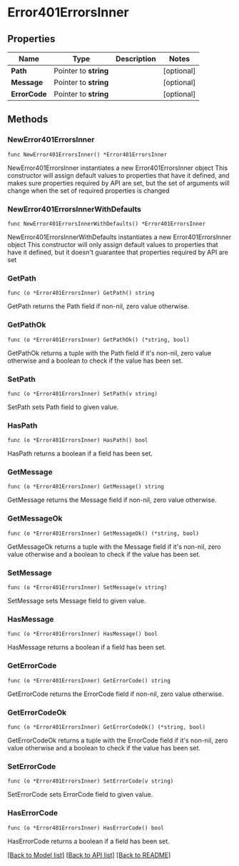 # Error401ErrorsInner

## Properties

Name | Type | Description | Notes
------------ | ------------- | ------------- | -------------
**Path** | Pointer to **string** |  | [optional]
**Message** | Pointer to **string** |  | [optional]
**ErrorCode** | Pointer to **string** |  | [optional]

## Methods

### NewError401ErrorsInner

`func NewError401ErrorsInner() *Error401ErrorsInner`

NewError401ErrorsInner instantiates a new Error401ErrorsInner object
This constructor will assign default values to properties that have it defined,
and makes sure properties required by API are set, but the set of arguments
will change when the set of required properties is changed

### NewError401ErrorsInnerWithDefaults

`func NewError401ErrorsInnerWithDefaults() *Error401ErrorsInner`

NewError401ErrorsInnerWithDefaults instantiates a new Error401ErrorsInner object
This constructor will only assign default values to properties that have it defined,
but it doesn't guarantee that properties required by API are set

### GetPath

`func (o *Error401ErrorsInner) GetPath() string`

GetPath returns the Path field if non-nil, zero value otherwise.

### GetPathOk

`func (o *Error401ErrorsInner) GetPathOk() (*string, bool)`

GetPathOk returns a tuple with the Path field if it's non-nil, zero value otherwise
and a boolean to check if the value has been set.

### SetPath

`func (o *Error401ErrorsInner) SetPath(v string)`

SetPath sets Path field to given value.

### HasPath

`func (o *Error401ErrorsInner) HasPath() bool`

HasPath returns a boolean if a field has been set.

### GetMessage

`func (o *Error401ErrorsInner) GetMessage() string`

GetMessage returns the Message field if non-nil, zero value otherwise.

### GetMessageOk

`func (o *Error401ErrorsInner) GetMessageOk() (*string, bool)`

GetMessageOk returns a tuple with the Message field if it's non-nil, zero value otherwise
and a boolean to check if the value has been set.

### SetMessage

`func (o *Error401ErrorsInner) SetMessage(v string)`

SetMessage sets Message field to given value.

### HasMessage

`func (o *Error401ErrorsInner) HasMessage() bool`

HasMessage returns a boolean if a field has been set.

### GetErrorCode

`func (o *Error401ErrorsInner) GetErrorCode() string`

GetErrorCode returns the ErrorCode field if non-nil, zero value otherwise.

### GetErrorCodeOk

`func (o *Error401ErrorsInner) GetErrorCodeOk() (*string, bool)`

GetErrorCodeOk returns a tuple with the ErrorCode field if it's non-nil, zero value otherwise
and a boolean to check if the value has been set.

### SetErrorCode

`func (o *Error401ErrorsInner) SetErrorCode(v string)`

SetErrorCode sets ErrorCode field to given value.

### HasErrorCode

`func (o *Error401ErrorsInner) HasErrorCode() bool`

HasErrorCode returns a boolean if a field has been set.


[[Back to Model list]](../README.md#documentation-for-models) [[Back to API list]](../README.md#documentation-for-api-endpoints) [[Back to README]](../README.md)


